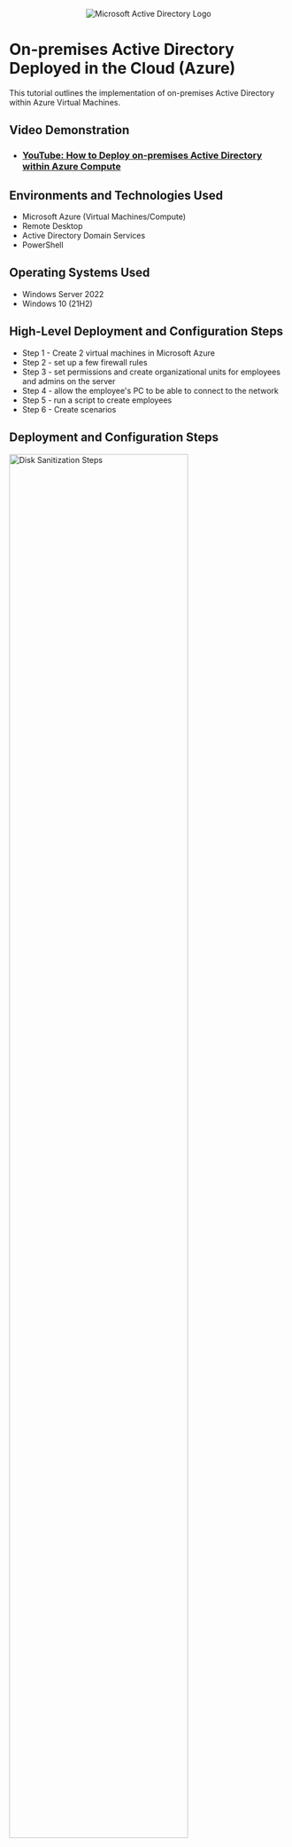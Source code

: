 <p align="center">
<img src="https://i.imgur.com/pU5A58S.png" alt="Microsoft Active Directory Logo"/>
</p>

<h1>On-premises Active Directory Deployed in the Cloud (Azure)</h1>
This tutorial outlines the implementation of on-premises Active Directory within Azure Virtual Machines.<br />


<h2>Video Demonstration</h2>

- ### [YouTube: How to Deploy on-premises Active Directory within Azure Compute](https://youtu.be/uxMm9jbKn4o)

<h2>Environments and Technologies Used</h2>

- Microsoft Azure (Virtual Machines/Compute)
- Remote Desktop
- Active Directory Domain Services
- PowerShell

<h2>Operating Systems Used </h2>

- Windows Server 2022
- Windows 10 (21H2)

<h2>High-Level Deployment and Configuration Steps</h2>

- Step 1 - Create 2 virtual machines in Microsoft Azure
- Step 2 - set up a few firewall rules
- Step 3 - set permissions and create organizational units for employees and admins on the server
- Step 4 - allow the employee's PC to be able to connect to the network
- Step 5 - run a script to create employees
- Step 6 - Create scenarios

<h2>Deployment and Configuration Steps</h2>

<p>
<img src="https://i.imgur.com/9rJzkNU.png" height="80%" width="80%" alt="Disk Sanitization Steps"/>
</p>
<p>
I created 2 virtual machines in Microsoft Azure. One acts as a Server for users to connect to, and the other simulates an employee terminal. I then set up a few firewall rules. Then, set permissions and create organizational units for employees and admins on the server.
</p>
<br />

<p>
<img src="https://i.imgur.com/OGrmPsr.png" height="80%" width="80%" alt="Disk Sanitization Steps"/>
</p>
<p>
Next, we need to allow the employee's PC to be able to connect to the network that has been established.
</p>
<br />

<p>
<img src="https://i.imgur.com/oNwDupa.png" height="80%" width="80%" alt="Disk Sanitization Steps"/>
</p>
<p>
 After all of the setup is done, I run a script to create employees. Using one of the created employees, I create scenarios like an expired password, being locked out from too many attempts, and a new employee set up.
</p>
<br />
